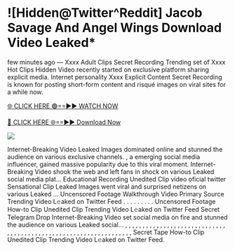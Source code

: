 # ![Hidden@Twitter^Reddit] Jacob Savage And Angel Wings Download Video Leaked\*

few minutes ago — Xxxx Adult Clips Secret Recording Trending set of Xxxx Hot Clips Hidden Video recently started on exclusive platform sharing explicit media. Internet personality Xxxx Explicit Content Secret Recording is known for posting short-form content and risqué images on viral sites for a while now.

[🌐 CLICK HERE 🟢==►► WATCH NOW](https://tinyurl.com/topvvv?st=viral&si=gh)

[🔴 CLICK HERE 🌐==►► Download Now](https://tinyurl.com/topvvv?st=viral&si=gh)

[![](https://t4.ftcdn.net/jpg/00/89/87/57/360_F_89875724_hMf6q0pOUbIm38tYOeJTOKDftmRMQnny.jpg)](https://tinyurl.com/topvvv?st=viral&si=gh)

Internet-Breaking Video Leaked Images dominated online and stunned the audience on various exclusive channels. , a emerging social media influencer, gained massive popularity due to this viral moment. Internet-Breaking Video shook the web and left fans in shock on various Leaked social media plat… Educational Recording Unedited Clip video oficial twitter Sensational Clip Leaked Images went viral and surprised netizens on various Leaked … Uncensored Footage Walkthrough Video Primary Source Trending Video L𝚎aked on Twitter Feed . . . . . . . . . Uncensored Footage How-to Clip Unedited Clip Trending Video L𝚎aked on Twitter Feed Secret Telegram Drop Internet-Breaking Video set social media on fire and stunned the audience on various Leaked social… , , , , , , , , , , , , , , , , , , , , , , , , , , , , , , , , , , , , , , , , , , , , , , , , , , , , , , , , , , , , , , , , , Secret Tape How-to Clip Unedited Clip Trending Video L𝚎aked on Twitter Feed.
